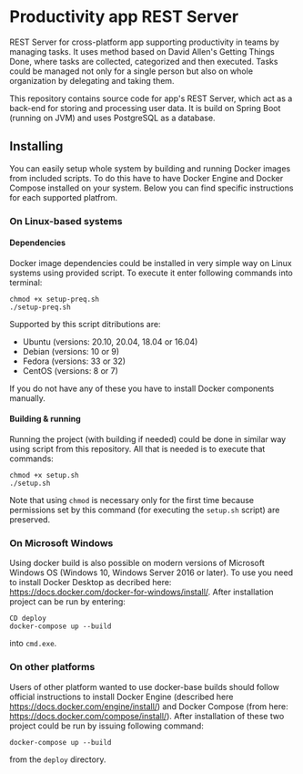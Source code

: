 # Productivity app REST Server
REST Server for cross-platform app supporting productivity in teams by managing tasks. It uses method based on David Allen's Getting Things Done, where tasks are collected, categorized and then executed. Tasks could be managed not only for a single person but also on whole organization by delegating and taking them.  

This repository contains source code for app's REST Server, which act as a back-end for storing and processing user data. It is build on Spring Boot (running on JVM) and uses PostgreSQL as a database.

## Installing
You can easily setup whole system by building and running Docker images from included scripts. To do this have to have 
Docker Engine and Docker Compose installed on your system. Below you can find specific instructions for each supported platfrom.

### On Linux-based systems
#### Dependencies
Docker image dependencies could be installed in very simple way on Linux systems using provided script. To execute it enter following commands into terminal:
```
chmod +x setup-preq.sh
./setup-preq.sh
```
Supported by this script ditributions are:
* Ubuntu (versions: 20.10, 20.04, 18.04 or 16.04)
* Debian (versions: 10 or 9)
* Fedora (versions: 33 or 32)
* CentOS (versions: 8 or 7)

If you do not have any of these you have to install Docker components manually.

#### Building & running
Running the project (with building if needed) could be done in similar way using script from this repository. All that is needed is to execute that commands: 
```
chmod +x setup.sh
./setup.sh
```
Note that using `chmod` is necessary only for the first time because permissions set by this command (for executing the `setup.sh` script) are preserved.


### On Microsoft Windows
Using docker build is also possible on modern versions of Microsoft Windows OS (Windows 10, Windows Server 2016 or later). To use you need to install Docker Desktop as decribed here: https://docs.docker.com/docker-for-windows/install/.
After installation project can be run by entering:
```
CD deploy
docker-compose up --build
```
into `cmd.exe`.

### On other platforms
Users of other platform wanted to use docker-base builds should follow official instructions to install Docker Engine 
(described here https://docs.docker.com/engine/install/) and Docker Compose (from here: https://docs.docker.com/compose/install/). After installation of these two project could be run by issuing following command:
```
docker-compose up --build
```
from the `deploy` directory.
